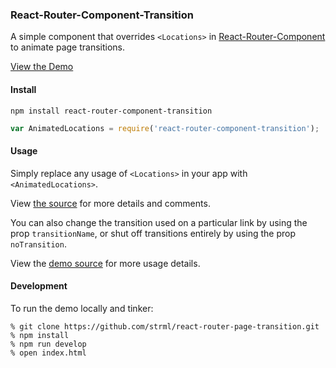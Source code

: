 ### React-Router-Component-Transition

A simple component that overrides `<Locations>` in [React-Router-Component](https://github.com/STRML/react-router-component)
to animate page transitions.

[View the Demo](https://strml.github.io/react-router-component-transition/)

#### Install

```
npm install react-router-component-transition
```

```javascript
var AnimatedLocations = require('react-router-component-transition');
```

#### Usage

Simply replace any usage of `<Locations>` in your app with `<AnimatedLocations>`.

View [the <AnimatedLocations> source](index.js) for more details and comments.

You can also change the transition used on a particular link by using the prop `transitionName`, or shut off
transitions entirely by using the prop `noTransition`.

View the [demo source](demo.js) for more usage details.

#### Development

To run the demo locally and tinker:

    % git clone https://github.com/strml/react-router-page-transition.git
    % npm install
    % npm run develop
    % open index.html
